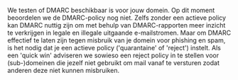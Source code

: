 We testen of DMARC beschikbaar is voor jouw domein. Op dit moment beoordelen we de DMARC-policy nog niet. Zelfs zonder een actieve policy kan DMARC nuttig zijn om met behulp van DMARC-rapporten meer inzicht te verkrijgen in legale en illegale uitgaande e-mailstromen. Maar om DMARC effectief te laten zijn tegen misbruik van je domein voor phishing en spam, is het nodig dat je een actieve policy ('quarantaine' of 'reject') instelt. Als een 'quick win' adviseren we sowieso een reject policy in te stellen voor (sub-)domeinen die jezelf niet gebruikt om mail vanaf te versturen zodat anderen deze niet kunnen misbruiken.
